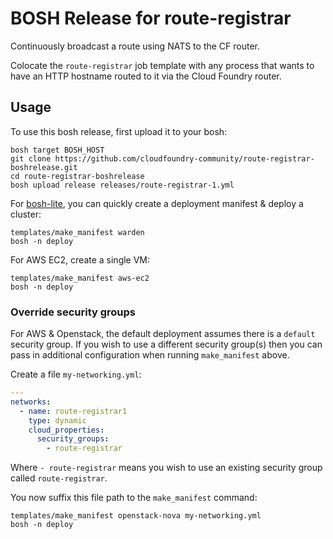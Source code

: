 BOSH Release for route-registrar
================================

Continuously broadcast a route using NATS to the CF router.

Colocate the `route-registrar` job template with any process that wants to have an HTTP hostname routed to it via the Cloud Foundry router.

Usage
-----

To use this bosh release, first upload it to your bosh:

```
bosh target BOSH_HOST
git clone https://github.com/cloudfoundry-community/route-registrar-boshrelease.git
cd route-registrar-boshrelease
bosh upload release releases/route-registrar-1.yml
```

For [bosh-lite](https://github.com/cloudfoundry/bosh-lite), you can quickly create a deployment manifest & deploy a cluster:

```
templates/make_manifest warden
bosh -n deploy
```

For AWS EC2, create a single VM:

```
templates/make_manifest aws-ec2
bosh -n deploy
```

### Override security groups

For AWS & Openstack, the default deployment assumes there is a `default` security group. If you wish to use a different security group(s) then you can pass in additional configuration when running `make_manifest` above.

Create a file `my-networking.yml`:

```yaml
---
networks:
  - name: route-registrar1
    type: dynamic
    cloud_properties:
      security_groups:
        - route-registrar
```

Where `- route-registrar` means you wish to use an existing security group called `route-registrar`.

You now suffix this file path to the `make_manifest` command:

```
templates/make_manifest openstack-nova my-networking.yml
bosh -n deploy
```

